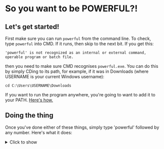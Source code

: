 # So you want to be POWERFUL?!
## Let's get started!
First make sure you can run `powerful` from the command line. To check, type `powerful` into CMD. If it runs, then skip to the next bit.
If you get this:
```
'powerful' is not recognized as an internal or external command,
operable program or batch file.
```
then you need to make sure CMD recognises `powerful.exe`. You can do this by simply CDing to its path, for example, if it was in Downloads (where USERNAME is your current Windows username):
```
cd C:\Users\USERNAME\Downloads
```
If you want to run the program anywhere, you're going to want to add it to your PATH. [Here's how.](https://helpdeskgeek.com/windows-10/add-windows-path-environment-variable/)

## Doing the thing
Once you've done either of these things, simply type 'powerful' followed by any number.
Here's what it does:
<details>
<summary>Click to show</summary>
  
```
> powerful 1
I AM THE F*CKING STRONG!

> powerful 0
I AM NOT THE F*CKING STRONG!

> powerful 2
I AM TOO F*CKING STRONG!!

> powerful -1
error: program confused
```
Any value above 1 will print the 2 message, and any value below 0 will print the -1 message.
<img src="a" alt=""></img>

</details>
